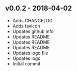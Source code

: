 ## v0.0.2 - 2018-04-02

- Adds CHANGELOG
- Adds favicon
- Updates github info
- Updates README
- Updates README
- Updates README
- Updates logo file
- Updates logo
- Initial commit
